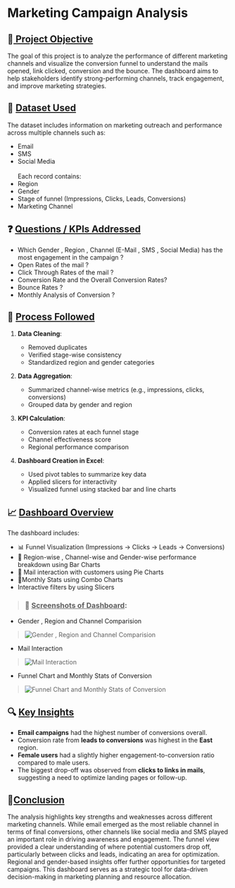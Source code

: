 # Marketing Campaign Analysis
## 📌<u> Project Objective</u>
The goal of this project is to analyze the performance of different marketing channels and visualize the conversion funnel to understand the mails opened, link clicked, conversion and the bounce. 
The dashboard aims to help stakeholders identify strong-performing channels, track engagement, and improve marketing strategies.

## 📂 <u>Dataset Used</u>
The dataset includes information on marketing outreach and performance across multiple channels such as:
- Email
- SMS
- Social Media <br>
<br>Each record contains:
- Region
- Gender
- Stage of funnel (Impressions, Clicks, Leads, Conversions)
- Marketing Channel

## ❓ <u>Questions / KPIs Addressed</u>
- Which Gender , Region , Channel (E-Mail , SMS , Social Media) has the most engagement in the campaign ?
- Open Rates of the mail ?
- Click Through Rates of the mail ?
- Conversion Rate and the Overall Conversion Rates?
- Bounce Rates ?
- Monthly Analysis of Conversion ?

## 🧪 <u>Process Followed</u>
1. **Data Cleaning**:
   - Removed duplicates
   - Verified stage-wise consistency
   - Standardized region and gender categories

2. **Data Aggregation**:
   - Summarized channel-wise metrics (e.g., impressions, clicks, conversions)
   - Grouped data by gender and region

3. **KPI Calculation**:
   - Conversion rates at each funnel stage
   - Channel effectiveness score
   - Regional performance comparison

4. **Dashboard Creation in Excel**:
   - Used pivot tables to summarize key data
   - Applied slicers for interactivity
   - Visualized funnel using stacked bar and line charts

## 📈 <u>Dashboard Overview</u>
The dashboard includes:
- 📊 Funnel Visualization (Impressions → Clicks → Leads → Conversions)
- 📍 Region-wise , Channel-wise and Gender-wise performance breakdown using Bar Charts
- 📧 Mail interaction with customers using Pie Charts
- 🎯Monthly Stats using Combo Charts
- Interactive filters by using Slicers

> ### 📸 <u>Screenshots of Dashboard</u>:
- Gender , Region and Channel Comparision
> ![Gender , Region and Channel Comparision](https://github.com/user-attachments/assets/1f2ecc23-84f8-4a14-bc37-75107c401a7f)
- Mail Interaction
> ![Mail Interaction](https://github.com/user-attachments/assets/29ba48d3-47a0-46e3-b45a-9d42a1fdf359)
- Funnel Chart and Monthly Stats of Conversion
> ![Funnel Chart and Monthly Stats of Conversion](https://github.com/user-attachments/assets/1f065e29-6002-449d-8e39-2236a67e3a12)


## 🔍 <u>Key Insights</u>
- **Email campaigns** had the highest number of conversions overall.
- Conversion rate from **leads to conversions** was highest in the **East** region.
- **Female users** had a slightly higher engagement-to-conversion ratio compared to male users.
- The biggest drop-off was observed from **clicks to links in mails**, suggesting a need to optimize landing pages or follow-up.

## 📌<u>Conclusion</u> 
The analysis highlights key strengths and weaknesses across different marketing channels. While email emerged as the most reliable channel in terms of final conversions, other channels like social media and SMS played an important role in driving awareness and engagement. The funnel view provided a clear understanding of where potential customers drop off, particularly between clicks and leads, indicating an area for optimization. Regional and gender-based insights offer further opportunities for targeted campaigns. This dashboard serves as a strategic tool for data-driven decision-making in marketing planning and resource allocation.
